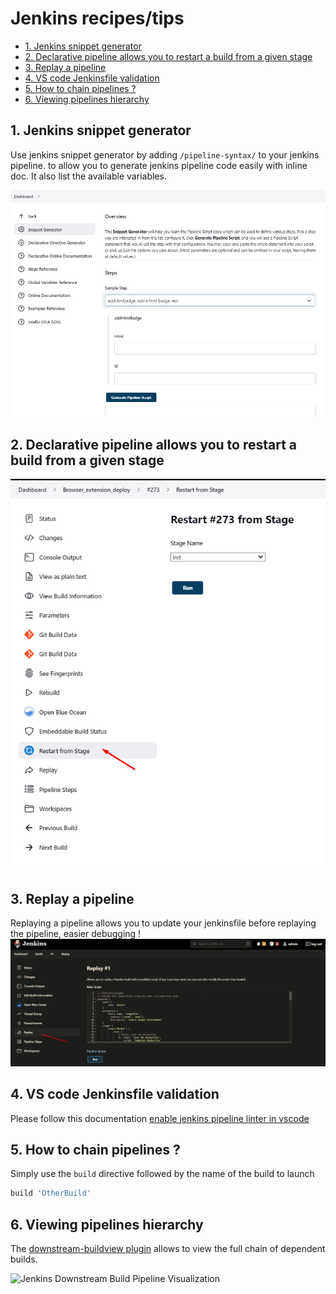 # Jenkins recipes/tips

- [1. Jenkins snippet generator](#1-jenkins-snippet-generator)
- [2. Declarative pipeline allows you to restart a build from a given stage](#2-declarative-pipeline-allows-you-to-restart-a-build-from-a-given-stage)
- [3. Replay a pipeline](#3-replay-a-pipeline)
- [4. VS code Jenkinsfile validation](#4-vs-code-jenkinsfile-validation)
- [5. How to chain pipelines ?](#5-how-to-chain-pipelines-)
- [6. Viewing pipelines hierarchy](#6-viewing-pipelines-hierarchy)

## 1. Jenkins snippet generator

Use jenkins snippet generator by adding `/pipeline-syntax/` to your jenkins
pipeline. to allow you to generate jenkins pipeline code easily with inline
doc. It also list the available variables.

![jenkins snippet generator](images/snippetGenerator.png)

## 2. Declarative pipeline allows you to restart a build from a given stage

![restart from stage](images/restartFromStage.png)

## 3. Replay a pipeline

Replaying a pipeline allows you to update your jenkinsfile before replaying the
pipeline, easier debugging !
![replay a pipeline](images/replayPipeline.png)

## 4. VS code Jenkinsfile validation

Please follow this documentation [enable jenkins pipeline linter in vscode](https://github.com/fchastanet/coding_dojo_jenkins/blob/master/Exercise03.md#step-01b---enable-jenkins-pipeline-linter-in-vscode)

## 5. How to chain pipelines ?

Simply use the `build` directive followed by the name of the build to launch

```groovy
build 'OtherBuild'
```

## 6. Viewing pipelines hierarchy

The [downstream-buildview plugin](https://plugins.jenkins.io/downstream-buildview/)
allows to view the full chain of dependent builds.

![Jenkins Downstream Build Pipeline Visualization](https://raw.githubusercontent.com/jenkins-infra/plugins-wiki-docs/master/downstream-buildview/docs/images/downstream-buildview_screen1.JPG)
